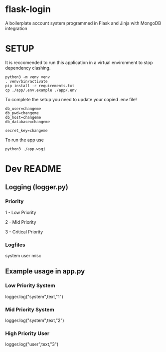 # flask-login
A boilerplate account system programmed in Flask and Jinja with MongoDB integration


# SETUP

It is reccomended to run this application in a virtual environment to stop dependency clashing.

```
python3 -m venv venv
. venv/bin/activate
pip install -r requirements.txt
cp ./app/.env.example ./app/.env  
```

To complete the setup you need to update your copied .env file!

```
db_user=changeme
db_pwd=changeme
db_host=changeme
db_database=changeme

secret_key=changeme
```

To run the app use
```
python3 ./app.wsgi
```
# Dev README

## Logging (logger.py) 

### Priority
  
  1 - Low Priority
  
  2 - Mid Priority
  
  3 - Critical Priority

### Logfiles
   system
   user
   misc

## Example usage in app.py

### Low Priority System
   
   logger.log("system",text,"1")

### Mid Priority System
   
   logger.log("system",text,"2")

### High Priority User
   
   logger.log("user",text,"3")
